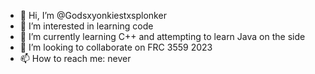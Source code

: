 - 👋 Hi, I’m @Godsxyonkiestxsplonker
- 👀 I’m interested in learning code
- 🌱 I’m currently learning C++ and attempting to learn Java on the side
- 💞️ I’m looking to collaborate on FRC 3559 2023
- 📫 How to reach me: never

<!---
Godsxyonkiestxsplonker/Godsxyonkiestxsplonker is a ✨ special ✨ repository because its `README.md` (this file) appears on your GitHub profile.
You can click the Preview link to take a look at your changes.
--->
